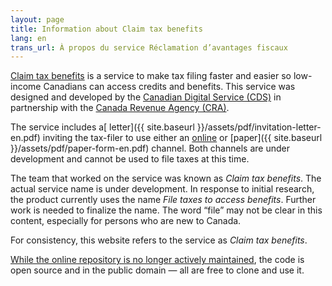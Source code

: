 ```yaml
---
layout: page
title: Information about Claim tax benefits
lang: en
trans_url: À propos du service Réclamation d’avantages fiscaux
---
```


[Claim tax benefits](https://claim-tax-benefits.herokuapp.com/start) is a service to make tax filing faster and easier so low-income Canadians can access credits and benefits. This service was designed and developed by the [Canadian Digital Service (CDS)](https://digital.canada.ca/) in partnership with the [Canada Revenue Agency (CRA)](https://www.canada.ca/en/revenue-agency.html).

The service includes a[ letter]({{ site.baseurl }}/assets/pdf/invitation-letter-en.pdf) inviting the tax-filer to use either an [online](https://claim-tax-benefits.herokuapp.com/start?lang=en) or [paper]({{ site.baseurl }}/assets/pdf/paper-form-en.pdf) channel. Both channels are under development and cannot be used to file taxes at this time.

The team that worked on the service was known as _Claim tax benefits_. The actual service name is under development. In response to initial research, the product currently uses the name _File taxes to access benefits_. Further work is needed to finalize the name. The word “file” may not be clear in this content, especially for persons who are new to Canada.

For consistency, this website refers to the service as _Claim tax benefits_.

[While the online repository is no longer actively maintained](https://github.com/cds-snc/cra-claim-tax-benefits/blob/master/docs/CONTINUING-DEVELOPMENT.md), the code is open source and in the public domain — all are free to clone and use it.
